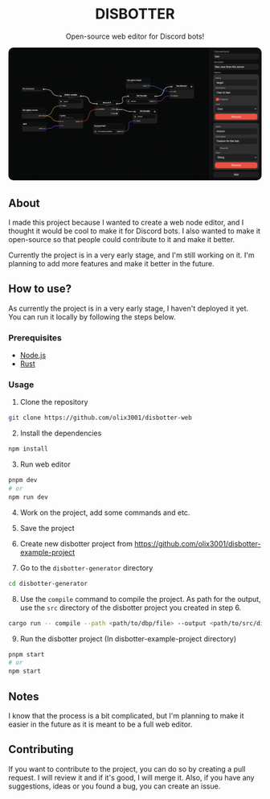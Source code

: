 <h1 align="center">DISBOTTER </h1>
<p align="center">
    Open-source web editor for Discord bots!
</p>

<p align="center">
    <img src="./static/example_nodes.png" width="750" style="border-radius: 10px" />
</p>

## About

I made this project because I wanted to create a web node editor, and I thought it would be cool to make it for Discord bots. I also wanted to make it open-source so that people could contribute to it and make it better.

Currently the project is in a very early stage, and I'm still working on it. I'm planning to add more features and make it better in the future.

## How to use?

As currently the project is in a very early stage, I haven't deployed it yet. You can run it locally by following the steps below.

### Prerequisites

- [Node.js](https://nodejs.org/en/)
- [Rust](https://www.rust-lang.org/tools/install)

### Usage

1. Clone the repository

```sh
git clone https://github.com/olix3001/disbotter-web
```

2. Install the dependencies

```sh
npm install
```

3. Run web editor

```sh
pnpm dev
# or
npm run dev
```

4. Work on the project, add some commands and etc.
5. Save the project

6. Create new disbotter project from https://github.com/olix3001/disbotter-example-project

7. Go to the `disbotter-generator` directory

```sh
cd disbotter-generator
```

8. Use the `compile` command to compile the project. As path for the output, use the `src` directory of the disbotter project you created in step 6.

```sh
cargo run -- compile --path <path/to/dbp/file> --output <path/to/src/directory> --nodes ../data/nodes
```

9. Run the disbotter project (In disbotter-example-project directory)

```sh
pnpm start
# or
npm start
```

## Notes

I know that the process is a bit complicated, but I'm planning to make it easier in the future as it is meant to be a full web editor.

## Contributing

If you want to contribute to the project, you can do so by creating a pull request. I will review it and if it's good, I will merge it.
Also, if you have any suggestions, ideas or you found a bug, you can create an issue.
